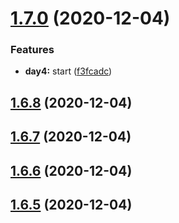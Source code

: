 # [1.7.0](https://github.com/dds/aoc2020/compare/v1.6.8...v1.7.0) (2020-12-04)


### Features

* **day4:** start ([f3fcadc](https://github.com/dds/aoc2020/commit/f3fcadcc039ee9a8d58378810bfec0281194d2b0))



## [1.6.8](https://github.com/dds/aoc2020/compare/v1.6.7...v1.6.8) (2020-12-04)



## [1.6.7](https://github.com/dds/aoc2020/compare/v1.6.6...v1.6.7) (2020-12-04)



## [1.6.6](https://github.com/dds/aoc2020/compare/v1.6.5...v1.6.6) (2020-12-04)



## [1.6.5](https://github.com/dds/aoc2020/compare/v1.6.4...v1.6.5) (2020-12-04)



